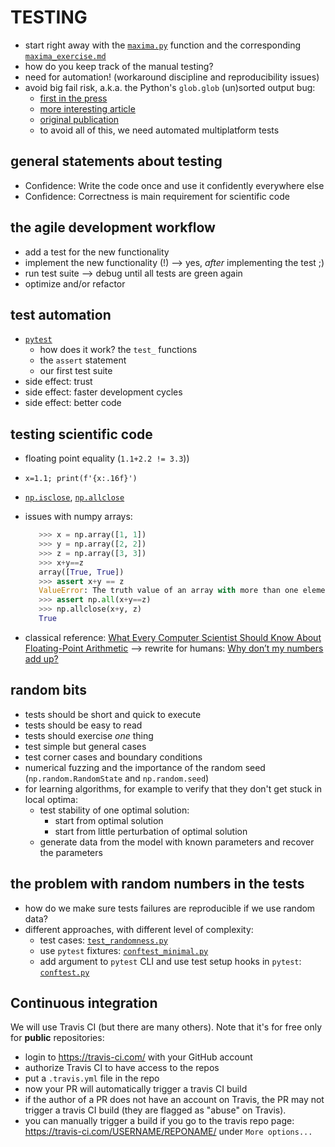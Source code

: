 # TESTING
- start right away with the [`maxima.py`](maxima.py) function and the corresponding [`maxima_exercise.md`](maxima_exercise.md)
- how do you keep track of the manual testing?
- need for automation! (workaround discipline and reproducibility issues)
- avoid big fail risk, a.k.a. the Python's `glob.glob` (un)sorted output bug:
    - [first in the press](https://www.vice.com/en_us/article/zmjwda/a-code-glitch-may-have-caused-errors-in-more-than-100-published-studies)
    - [more interesting article](https://www.theregister.co.uk/2019/10/15/bug_python_scripts/)
    - [original publication](https://pubs.acs.org/doi/full/10.1021/acs.orglett.9b03216)
    - to avoid all of this, we need automated multiplatform tests

## general statements about testing
- Confidence: Write the code once and use it confidently everywhere else
- Confidence: Correctness is main requirement for scientific code

## the agile development workflow
  - add a test for the new functionality
  - implement the new functionality (!) ⟶ yes, *after* implementing the test ;)
  - run test suite ⟶ debug until all tests are green again
  - optimize and/or refactor

## test automation 
  - [`pytest`](http://pytest.org)
      - how does it work? the `test_` functions
      - the `assert` statement
      - our first test suite
  - side effect: trust
  - side effect: faster development cycles
  - side effect: better code

## testing scientific code
  - floating point equality (`1.1+2.2 != 3.3`))
  - `x=1.1; print(f'{x:.16f}')`
  - [`np.isclose`](https://docs.scipy.org/doc/numpy/reference/generated/numpy.isclose.html), [`np.allclose`](https://docs.scipy.org/doc/numpy/reference/generated/numpy.allclose.html)
  - issues with numpy arrays:

      ```python
         >>> x = np.array([1, 1])
         >>> y = np.array([2, 2])
         >>> z = np.array([3, 3])
         >>> x+y==z
         array([True, True])
         >>> assert x+y == z
         ValueError: The truth value of an array with more than one element is ambiguous. Use a.any() or a.all()
         >>> assert np.all(x+y==z)
         >>> np.allclose(x+y, z)
         True
      ```
  - classical reference: [What Every Computer Scientist Should Know About Floating-Point Arithmetic](https://docs.oracle.com/cd/E19957-01/806-3568/ncg_goldberg.html) ⟶ rewrite for humans: [Why don’t my numbers add up?](http://floating-point-gui.de)

## random bits
  - tests should be short and quick to execute
  - tests should be easy to read
  - tests should exercise *one* thing
  - test simple but general cases
  - test corner cases and boundary conditions
  - numerical fuzzing and the importance of the random seed (`np.random.RandomState` and `np.random.seed`)
  - for learning algorithms, for example to verify that they don't get stuck in local optima:
      - test stability of one optimal solution:
          - start from optimal solution
          - start from little perturbation of optimal solution
      - generate data from the model with known parameters and recover the parameters

## the problem with random numbers in the tests
  - how do we make sure tests failures are reproducible if we use random data?
  - different approaches, with different level of complexity:
      - test cases: [`test_randomness.py`](test_randomness.py)
      - use `pytest` fixtures: [`conftest_minimal.py`](conftest_minimal.py)
      - add argument to `pytest` CLI and use test setup hooks in `pytest`: [`conftest.py`](conftest.py)


## Continuous integration
We will use Travis CI (but there are many others). Note that it's for free only for **public** repositories:

- login to https://travis-ci.com/ with your GitHub account
- authorize Travis CI to have access to the repos
- put a `.travis.yml` file in the repo
- now your PR will automatically trigger a travis CI build
- if the author of a PR does not have an account on Travis, the PR may not trigger a travis CI build (they are flagged as "abuse" on Travis).
- you can manually trigger a build if you go to the travis repo page: https://travis-ci.com/USERNAME/REPONAME/ under `More options...`

